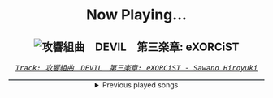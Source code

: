 <div align="center"> 
<h1>Now Playing...</h1>

![攻響組曲　DEVIL　第三楽章: eXORCiST](https://i.scdn.co/image/ab67616d00001e020bfb73644af73e355f985a27)
--
_<samp><a href="https://open.spotify.com/track/7fOzGo3dEM2Cn8ygMLNJOw">Track: 攻響組曲　DEVIL　第三楽章: eXORCiST - Sawano Hiroyuki</a></samp>_

<div style="border: 1px #4B5054 solid"></div>
<details>
  <summary>
    Previous played songs
  </summary>
  <table>
    <thead>
      <tr>
        <th>
          Artist
        </th>
        <th>
          Song
        </th>
        <th>
          Link
        </th>
      </tr>
    </thead>
    <tbody>
      <tr><td>Sawano Hiroyuki</td><td>攻響組曲　DEVIL　第三楽章: eXORCiST</td><td><a href="https://open.spotify.com/track/7fOzGo3dEM2Cn8ygMLNJOw">https://open.spotify.com/track/7fOzGo3dEM2Cn8ygMLNJOw</a></td></tr><tr><td>Shiro SAGISU</td><td>Invasion</td><td><a href="https://open.spotify.com/track/2tnd8PSXUGwoVX5WY2SU1B">https://open.spotify.com/track/2tnd8PSXUGwoVX5WY2SU1B</a></td></tr><tr><td>Shiro SAGISU</td><td>Stand Up Be Strong (Pt. II)</td><td><a href="https://open.spotify.com/track/5BqFJRaEVRhu8vfaCQM6AE">https://open.spotify.com/track/5BqFJRaEVRhu8vfaCQM6AE</a></td></tr><tr><td>Shiro SAGISU</td><td>1130 TYBW full orchestra choir</td><td><a href="https://open.spotify.com/track/2fu4MJym740h2HZrAglZBW">https://open.spotify.com/track/2fu4MJym740h2HZrAglZBW</a></td></tr><tr><td>Shiro SAGISU</td><td>"Cometh the hour" Pt. A_Opus1</td><td><a href="https://open.spotify.com/track/57NqUiUOWob9xchfsTyHm0">https://open.spotify.com/track/57NqUiUOWob9xchfsTyHm0</a></td></tr><tr><td>Shiro SAGISU</td><td>"Lucifers Dance" Pt. C_Opus1</td><td><a href="https://open.spotify.com/track/38Xuwj65wMbRQ1o9vod1vc">https://open.spotify.com/track/38Xuwj65wMbRQ1o9vod1vc</a></td></tr><tr><td>Shiro SAGISU</td><td>Cometh the hour - avant garde 2023</td><td><a href="https://open.spotify.com/track/2qECI47hHx61BnnEF7E2Xc">https://open.spotify.com/track/2qECI47hHx61BnnEF7E2Xc</a></td></tr><tr><td>Pharozen</td><td>Fade To Black x Treachery x Invasion "Bleach" - Epic Medley Version</td><td><a href="https://open.spotify.com/track/6UlMhXlaL1ojFrslrZbk4v">https://open.spotify.com/track/6UlMhXlaL1ojFrslrZbk4v</a></td></tr><tr><td>NOVELISTS</td><td>CRC</td><td><a href="https://open.spotify.com/track/0x5gGnfWTCyuAodq4zE8Pz">https://open.spotify.com/track/0x5gGnfWTCyuAodq4zE8Pz</a></td></tr><tr><td>GHØSTKID</td><td>BLACK CLOUD</td><td><a href="https://open.spotify.com/track/1Teu8z8vp3dVfPeSzoPZh6">https://open.spotify.com/track/1Teu8z8vp3dVfPeSzoPZh6</a></td></tr><tr><td>ASHEN</td><td>Crystal Tears</td><td><a href="https://open.spotify.com/track/0T38Jfme3g0iyVrrE5hYfU">https://open.spotify.com/track/0T38Jfme3g0iyVrrE5hYfU</a></td></tr><tr><td>Our Promise</td><td>Human Lips</td><td><a href="https://open.spotify.com/track/10RTON7ilnO0rP9QyYiF40">https://open.spotify.com/track/10RTON7ilnO0rP9QyYiF40</a></td></tr><tr><td>Shallowsky</td><td>Echoes</td><td><a href="https://open.spotify.com/track/5WilW7zcHLXvVTulQsdNoU">https://open.spotify.com/track/5WilW7zcHLXvVTulQsdNoU</a></td></tr><tr><td>TSS</td><td>Notes In The Dark</td><td><a href="https://open.spotify.com/track/6yHsyW2f3PFGLSbdjxupx5">https://open.spotify.com/track/6yHsyW2f3PFGLSbdjxupx5</a></td></tr><tr><td>Stain The Canvas</td><td>Inevitable</td><td><a href="https://open.spotify.com/track/1mrBs33qx218fSZ6d6Zb7d">https://open.spotify.com/track/1mrBs33qx218fSZ6d6Zb7d</a></td></tr><tr><td>ASHEN</td><td>Chimera</td><td><a href="https://open.spotify.com/track/4C6gBgv63tU0ItCSRRwTRm">https://open.spotify.com/track/4C6gBgv63tU0ItCSRRwTRm</a></td></tr><tr><td>Revnoir</td><td>The Pact</td><td><a href="https://open.spotify.com/track/65vY8anCVpjrERrN4vzZ13">https://open.spotify.com/track/65vY8anCVpjrERrN4vzZ13</a></td></tr><tr><td>Downswing</td><td>For What It's Worth</td><td><a href="https://open.spotify.com/track/64LBLOdsomg19NyrOm3LhM">https://open.spotify.com/track/64LBLOdsomg19NyrOm3LhM</a></td></tr><tr><td>Our Promise</td><td>Renegades</td><td><a href="https://open.spotify.com/track/0tm8cNgXGRRwPur5q8qdUg">https://open.spotify.com/track/0tm8cNgXGRRwPur5q8qdUg</a></td></tr><tr><td>We Came As Romans</td><td>bad luck</td><td><a href="https://open.spotify.com/track/4l6m1x05ChXrZA7GEoQtO6">https://open.spotify.com/track/4l6m1x05ChXrZA7GEoQtO6</a></td></tr>
    </tbody>
  </table>
</details>

</div>
